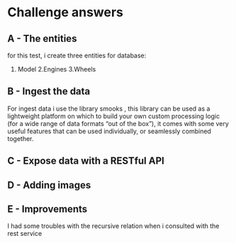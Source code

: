 # Challenge answers

## A - The entities
for this test, i create three entities for database:

1. Model
2.Engines
3.Wheels

## B - Ingest the data

For ingest data i use the library smooks , this library  can be used as a lightweight platform on which to build your own custom processing logic (for a wide range of data formats “out of the box”), it comes with some very useful features that can be used individually, or seamlessly combined together.

## C - Expose data with a RESTful API



## D - Adding images

## E - Improvements

I had some troubles with the recursive relation when i consulted  with the rest service